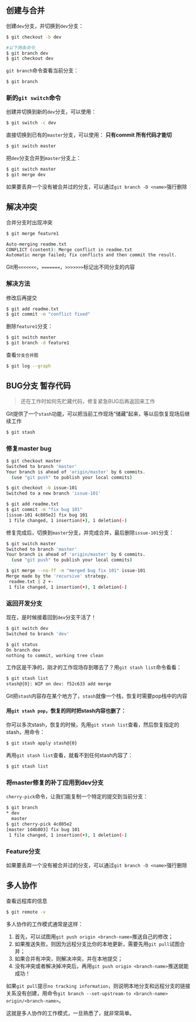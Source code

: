 ## 创建与合并

创建`dev`分支，并切换到`dev`分支：

```bash
$ git checkout -b dev

#以下两条命令
$ git branch dev
$ git checkout dev
```

`git branch`命令查看当前分支：

```bash
$ git branch
```

### 新的`git switch`命令

创建并切换到新的`dev`分支，可以使用：

```bash
$ git switch -c dev
```

直接切换到已有的`master`分支，可以使用： **只有commit 所有代码才能切**

```bash
$ git switch master
```

把`dev`分支合并到`master`分支上：

```bash
$ git switch master
$ git merge dev
```

如果要丢弃一个没有被合并过的分支，可以通过`git branch -D <name>`强行删除

## 解决冲突

合并分支时出现冲突

```bash
$ git merge feature1

Auto-merging readme.txt
CONFLICT (content): Merge conflict in readme.txt
Automatic merge failed; fix conflicts and then commit the result.
```

Git用`<<<<<<<`，`=======`，`>>>>>>>`标记出不同分支的内容

### 解决方法

修改后再提交

```bash
$ git add readme.txt 
$ git commit -m "conflict fixed"
```

删除`feature1`分支：

```bash
$ git switch master
$ git branch -d feature1
```

查看`分支合并图`

```bash
$ git log --graph
```

## BUG分支 暂存代码

> 还在工作时如何先贮藏代码，修复紧急BUG后再返回来工作

Git提供了一个`stash`功能，可以把当前工作现场“储藏”起来，等以后恢复现场后继续工作

```bash
$ git stash
```

### 修复master bug

```bash
$ git checkout master
Switched to branch 'master'
Your branch is ahead of 'origin/master' by 6 commits.
  (use "git push" to publish your local commits)

$ git checkout -b issue-101
Switched to a new branch 'issue-101'

$ git add readme.txt 
$ git commit -m "fix bug 101"
[issue-101 4c805e2] fix bug 101
 1 file changed, 1 insertion(+), 1 deletion(-)
```

修复完成后，切换到`master`分支，并完成合并，最后删除`issue-101`分支：

```bash
$ git switch master
Switched to branch 'master'
Your branch is ahead of 'origin/master' by 6 commits.
  (use "git push" to publish your local commits)

$ git merge --no-ff -m "merged bug fix 101" issue-101
Merge made by the 'recursive' strategy.
 readme.txt | 2 +-
 1 file changed, 1 insertion(+), 1 deletion(-)
```

### 返回开发分支

现在，是时候接着回到`dev`分支干活了！

```bash
$ git switch dev
Switched to branch 'dev'

$ git status
On branch dev
nothing to commit, working tree clean
```

工作区是干净的，刚才的工作现场存到哪去了？用`git stash list`命令看看：

```bash
$ git stash list
stash@{0}: WIP on dev: f52c633 add merge
```

Git把`stash`内容存在某个地方了，`stash`就像一个栈，恢复时需要pop栈中的内容

#### 用`git stash pop`，恢复的同时把stash内容也删了：

你可以多次stash，恢复的时候，先用`git stash list`查看，然后恢复指定的stash，用命令：

```bash
$ git stash apply stash@{0}
```

再用`git stash list`查看，就看不到任何stash内容了：

```bash
$ git stash list
```

### 将master修复的补丁应用到dev分支

`cherry-pick`命令，让我们能复制一个特定的提交到当前分支：

```bash
$ git branch
* dev
  master
$ git cherry-pick 4c805e2
[master 1d4b803] fix bug 101
 1 file changed, 1 insertion(+), 1 deletion(-)
```

### Feature分支

如果要丢弃一个没有被合并过的分支，可以通过`git branch -D <name>`强行删除

## 多人协作

查看远程库的信息

```bash
$ git remote -v 
```

多人协作的工作模式通常是这样：

1. 首先，可以试图用`git push origin <branch-name>`推送自己的修改；
2. 如果推送失败，则因为远程分支比你的本地更新，需要先用`git pull`试图合并；
3. 如果合并有冲突，则解决冲突，并在本地提交；
4. 没有冲突或者解决掉冲突后，再用`git push origin <branch-name>`推送就能成功！

如果`git pull`提示`no tracking information`，则说明本地分支和远程分支的链接关系没有创建，用命令`git branch --set-upstream-to <branch-name> origin/<branch-name>`。

这就是多人协作的工作模式，一旦熟悉了，就非常简单。